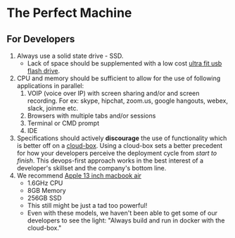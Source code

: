 # The Perfect Machine

## For Developers

1. Always use a solid state drive - SSD.
    * Lack of space should be supplemented with a low cost [ultra fit usb flash drive](http://a.co/b827zXr).
2. CPU and memory should be sufficient to allow for the use of following applications in parallel:
    1. VOIP (voice over IP) with screen sharing and/or and screen recording. For ex: skype, hipchat, zoom.us, google hangouts, webex, slack, joinme etc.
    2. Browsers with multiple tabs and/or sessions
    3. Terminal or CMD prompt
    4. IDE
3. Specifications should actively **discourage** the use of functionality which is better off on a [cloud-box](../setup-a-machine-in-the-cloud.html). Using a cloud-box sets a better precedent for how your developers perceive the deployment cycle from _start to finish_. This devops-first approach works in the best interest of a developer's skillset and the company's bottom line.
4. We recommend [Apple 13 inch macbook air](http://www.apple.com/shop/buy-mac/macbook-air)
    * 1.6GHz CPU
    * 8GB Memory
    * 256GB SSD
    * This still might be just a tad too powerful!
    * Even with these models, we haven't been able to get some of our developers to see the light: "Always build and run in docker with the cloud-box."

